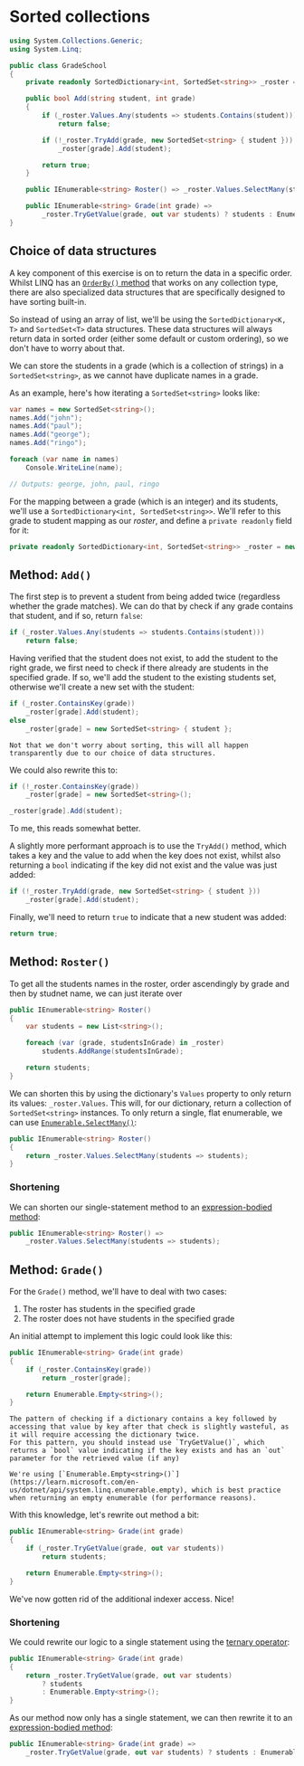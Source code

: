 # Sorted collections

```csharp
using System.Collections.Generic;
using System.Linq;

public class GradeSchool
{
    private readonly SortedDictionary<int, SortedSet<string>> _roster = new();

    public bool Add(string student, int grade)
    {
        if (_roster.Values.Any(students => students.Contains(student)))
            return false;

        if (!_roster.TryAdd(grade, new SortedSet<string> { student }))
            _roster[grade].Add(student);

        return true;
    }

    public IEnumerable<string> Roster() => _roster.Values.SelectMany(students => students);

    public IEnumerable<string> Grade(int grade) =>
        _roster.TryGetValue(grade, out var students) ? students : Enumerable.Empty<string>();
}
```

## Choice of data structures

A key component of this exercise is on to return the data in a specific order.
Whilst LINQ has an [`OrderBy()` method][linq.order-by] that works on any collection type, there are also specialized data structures that are specifically designed to have sorting built-in.

So instead of using an array of list, we'll be using the `SortedDictionary<K, T>` and `SortedSet<T>` data structures.
These data structures will always return data in sorted order (either some default or custom ordering), so we don't have to worry about that.

We can store the students in a grade (which is a collection of strings) in a `SortedSet<string>`, as we cannot have duplicate names in a grade.

As an example, here's how iterating a `SortedSet<string>` looks like:

```csharp
var names = new SortedSet<string>();
names.Add("john");
names.Add("paul");
names.Add("george");
names.Add("ringo");

foreach (var name in names)
    Console.WriteLine(name);

// Outputs: george, john, paul, ringo
```

For the mapping between a grade (which is an integer) and its students, we'll use a `SortedDictionary<int, SortedSet<string>>`.
We'll refer to this grade to student mapping as our _roster_, and define a `private readonly` field for it:

```csharp
private readonly SortedDictionary<int, SortedSet<string>> _roster = new();
```

## Method: `Add()`

The first step is to prevent a student from being added twice (regardless whether the grade matches).
We can do that by check if any grade contains that student, and if so, return `false`:

```csharp
if (_roster.Values.Any(students => students.Contains(student)))
    return false;
```

Having verified that the student does not exist, to add the student to the right grade, we first need to check if there already are students in the specified grade.
If so, we'll add the student to the existing students set, otherwise we'll create a new set with the student:

```csharp
if (_roster.ContainsKey(grade))
    _roster[grade].Add(student);
else
    _roster[grade] = new SortedSet<string> { student };
```

~~~~exercism/note
Not that we don't worry about sorting, this will all happen transparently due to our choice of data structures.
~~~~

We could also rewrite this to:

```csharp
if (!_roster.ContainsKey(grade))
    _roster[grade] = new SortedSet<string>();

_roster[grade].Add(student);
```

To me, this reads somewhat better.

A slightly more performant approach is to use the `TryAdd()` method, which takes a key and the value to add when the key does not exist, whilst also returning a `bool` indicating if the key did not exist and the value was just added:

```csharp
if (!_roster.TryAdd(grade, new SortedSet<string> { student }))
    _roster[grade].Add(student);
```

Finally, we'll need to return `true` to indicate that a new student was added:

```csharp
return true;
```

## Method: `Roster()`

To get all the students names in the roster, order ascendingly by grade and then by studnet name, we can just iterate over

```csharp
public IEnumerable<string> Roster()
{
    var students = new List<string>();

    foreach (var (grade, studentsInGrade) in _roster)
        students.AddRange(studentsInGrade);

    return students;
}
```

We can shorten this by using the dictionary's `Values` property to only return its values: `_roster.Values`.
This will, for our dictionary, return a collection of `SortedSet<string>` instances.
To only return a single, flat enumerable, we can use [`Enumerable.SelectMany()`][enumerable.select-many]:

```csharp
public IEnumerable<string> Roster()
{
    return _roster.Values.SelectMany(students => students);
}
```

### Shortening

We can shorten our single-statement method to an [expression-bodied method][expression-bodied-method]:

```csharp
public IEnumerable<string> Roster() =>
    _roster.Values.SelectMany(students => students);
```

## Method: `Grade()`

For the `Grade()` method, we'll have to deal with two cases:

1. The roster has students in the specified grade
1. The roster does not have students in the specified grade

An initial attempt to implement this logic could look like this:

```csharp
public IEnumerable<string> Grade(int grade)
{
    if (_roster.ContainsKey(grade))
        return _roster[grade];

    return Enumerable.Empty<string>();
}
```

~~~~exercism/note
The pattern of checking if a dictionary contains a key followed by accessing that value by key after that check is slightly wasteful, as it will require accessing the dictionary twice.
For this pattern, you should instead use `TryGetValue()`, which returns a `bool` value indicating if the key exists and has an `out` parameter for the retrieved value (if any)
~~~~

~~~~exercism/note
We're using [`Enumerable.Empty<string>()`](https://learn.microsoft.com/en-us/dotnet/api/system.linq.enumerable.empty), which is best practice when returning an empty enumerable (for performance reasons).
~~~~

With this knowledge, let's rewrite out method a bit:

```csharp
public IEnumerable<string> Grade(int grade)
{
    if (_roster.TryGetValue(grade, out var students))
        return students;

    return Enumerable.Empty<string>();
}
```

We've now gotten rid of the additional indexer access.
Nice!

### Shortening

We could rewrite our logic to a single statement using the [ternary operator][ternary-operator]:

```csharp
public IEnumerable<string> Grade(int grade)
{
    return _roster.TryGetValue(grade, out var students)
        ? students
        : Enumerable.Empty<string>();
}
```

As our method now only has a single statement, we can then rewrite it to an [expression-bodied method][expression-bodied-method]:

```csharp
public IEnumerable<string> Grade(int grade) =>
    _roster.TryGetValue(grade, out var students) ? students : Enumerable.Empty<string>();
```

[expression-bodied-method]: https://learn.microsoft.com/en-us/dotnet/csharp/programming-guide/statements-expressions-operators/expression-bodied-members#methods
[sorted-set]: https://learn.microsoft.com/en-us/dotnet/api/system.collections.generic.sortedset-1
[sorted-dictionary]: https://learn.microsoft.com/en-us/dotnet/api/system.collections.generic.sorteddictionary-2
[linq.order-by]: https://learn.microsoft.com/en-us/dotnet/api/system.linq.enumerable.orderby
[ternary-operator]: https://docs.microsoft.com/en-us/dotnet/csharp/language-reference/operators/conditional-operator
[enumerable.select-many]: https://learn.microsoft.com/en-us/dotnet/api/system.linq.enumerable.selectmany
